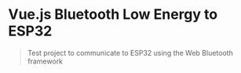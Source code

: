 # Vue.js Bluetooth Low Energy to ESP32
> Test project to communicate to ESP32 using the Web Bluetooth framework
